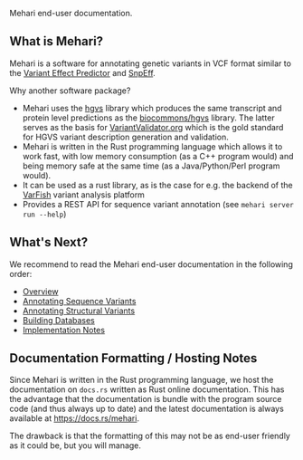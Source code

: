 Mehari end-user documentation.

## What is Mehari?

Mehari is a software for annotating genetic variants in VCF format similar to the [Variant Effect Predictor](https://www.ensembl.org/info/docs/tools/vep/index.html) and [SnpEff](http://pcingola.github.io/SnpEff/).

Why another software package?

- Mehari uses the [hgvs](https://crates.io/crates/hgvs) library which produces the same transcript and protein level predictions as the [biocommons/hgvs](github.com/biocommons/hgvs)
  library.
  The latter serves as the basis for [VariantValidator.org](https://variantvalidator.org/) which is the gold standard for HGVS variant description generation and validation.
- Mehari is written in the Rust programming language which allows it to work fast, with low memory consumption (as a C++ program would) and being memory safe at the same time (as a Java/Python/Perl program would).
- It can be used as a rust library, as is the case for e.g. the backend of the [VarFish](https://github.com/varfish-org/varfish-server) variant analysis platform 
- Provides a REST API for sequence variant annotation (see `mehari server run --help`)

## What's Next?

We recommend to read the Mehari end-user documentation in the following order:

- [Overview](`self::user_doc::getting_started`)
- [Annotating Sequence Variants](`self::user_doc::anno_seqvars`)
- [Annotating Structural Variants](`self::user_doc::anno_strucvars`)
- [Building Databases](`self::user_doc::db_build`)
- [Implementation Notes](`self::user_doc::implementation_notes`)

## Documentation Formatting / Hosting Notes

Since Mehari is written in the Rust programming language, we host the documentation on `docs.rs` written as Rust online documentation.
This has the advantage that the documentation is bundle with the program source code (and thus always up to date) and the latest documentation is always available at <https://docs.rs/mehari>.

The drawback is that the formatting of this may not be as end-user friendly as it could be, but you will manage.
